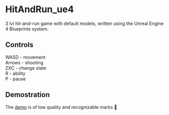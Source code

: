 # HitAndRun_ue4
3 lvl hit-and-run game with default models, written using the Unreal Engine 4 Blueprints system. 

## Controls
WASD - movement  
Arrows - shooting  
ZXC - change state  
R - ability  
P - pause  

## Demostration
The [demo](https://drive.google.com/file/d/1wcySGRW3tJJP6b8w6w1TiheBmYknSRov/view?usp=sharing) is of low quality and recognizable marks :smiling_face_with_tear:
